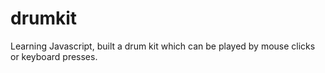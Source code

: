 # drumkit
Learning Javascript, built a drum kit which can be played by mouse clicks or keyboard presses. 
